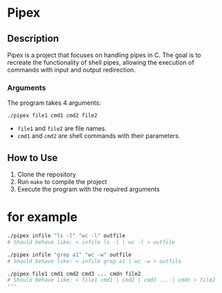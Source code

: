 # Pipex

## Description
Pipex is a project that focuses on handling pipes in C. The goal is to recreate the functionality of shell pipes, allowing the execution of commands with input and output redirection.

### Arguments
The program takes 4 arguments:
```
./pipex file1 cmd1 cmd2 file2
```
- `file1` and `file2` are file names.
- `cmd1` and `cmd2` are shell commands with their parameters.

## How to Use
1. Clone the repository
2. Run `make` to compile the project
3. Execute the program with the required arguments


# for example

```bash
./pipex infile "ls -l" "wc -l" outfile
# Should behave like: < infile ls -l | wc -l > outfile

./pipex infile "grep a1" "wc -w" outfile
# Should behave like: < infile grep a1 | wc -w > outfile
```
```bash
./pipex file1 cmd1 cmd2 cmd3 ... cmdn file2
# Should behave like: < file1 cmd1 | cmd2 | cmd3 ... | cmdn > file2
'''
